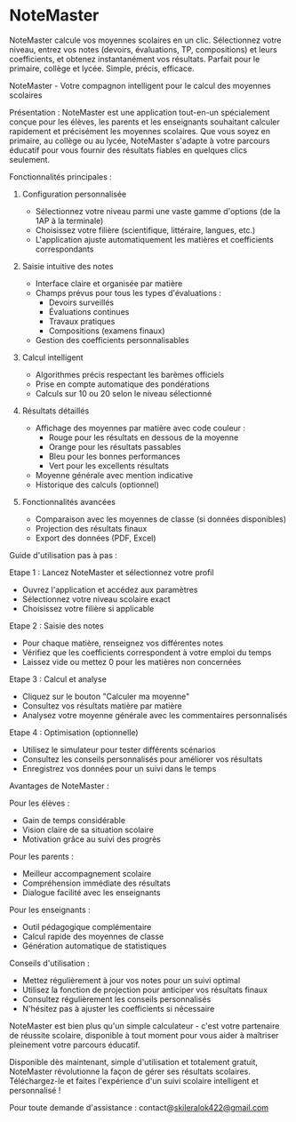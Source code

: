 # NoteMaster
NoteMaster calcule vos moyennes scolaires en un clic. Sélectionnez votre niveau, entrez vos notes (devoirs, évaluations, TP, compositions) et leurs coefficients, et obtenez instantanément vos résultats. Parfait pour le primaire, collège et lycée. Simple, précis, efficace.

NoteMaster - Votre compagnon intelligent pour le calcul des moyennes scolaires

Présentation :
NoteMaster est une application tout-en-un spécialement conçue pour les élèves, les parents et les enseignants souhaitant calculer rapidement et précisément les moyennes scolaires. Que vous soyez en primaire, au collège ou au lycée, NoteMaster s'adapte à votre parcours éducatif pour vous fournir des résultats fiables en quelques clics seulement.

Fonctionnalités principales :

1. Configuration personnalisée
   - Sélectionnez votre niveau parmi une vaste gamme d'options (de la 1AP à la terminale)
   - Choisissez votre filière (scientifique, littéraire, langues, etc.)
   - L'application ajuste automatiquement les matières et coefficients correspondants

2. Saisie intuitive des notes
   - Interface claire et organisée par matière
   - Champs prévus pour tous les types d'évaluations :
     * Devoirs surveillés
     * Évaluations continues
     * Travaux pratiques
     * Compositions (examens finaux)
   - Gestion des coefficients personnalisables

3. Calcul intelligent
   - Algorithmes précis respectant les barèmes officiels
   - Prise en compte automatique des pondérations
   - Calculs sur 10 ou 20 selon le niveau sélectionné

4. Résultats détaillés
   - Affichage des moyennes par matière avec code couleur :
     * Rouge pour les résultats en dessous de la moyenne
     * Orange pour les résultats passables
     * Bleu pour les bonnes performances
     * Vert pour les excellents résultats
   - Moyenne générale avec mention indicative
   - Historique des calculs (optionnel)

5. Fonctionnalités avancées
   - Comparaison avec les moyennes de classe (si données disponibles)
   - Projection des résultats finaux
   - Export des données (PDF, Excel)

Guide d'utilisation pas à pas :

Etape 1 : Lancez NoteMaster et sélectionnez votre profil
   - Ouvrez l'application et accédez aux paramètres
   - Sélectionnez votre niveau scolaire exact
   - Choisissez votre filière si applicable

Etape 2 : Saisie des notes
   - Pour chaque matière, renseignez vos différentes notes
   - Vérifiez que les coefficients correspondent à votre emploi du temps
   - Laissez vide ou mettez 0 pour les matières non concernées

Etape 3 : Calcul et analyse
   - Cliquez sur le bouton "Calculer ma moyenne"
   - Consultez vos résultats matière par matière
   - Analysez votre moyenne générale avec les commentaires personnalisés

Etape 4 : Optimisation (optionnelle)
   - Utilisez le simulateur pour tester différents scénarios
   - Consultez les conseils personnalisés pour améliorer vos résultats
   - Enregistrez vos données pour un suivi dans le temps

Avantages de NoteMaster :

Pour les élèves :
- Gain de temps considérable
- Vision claire de sa situation scolaire
- Motivation grâce au suivi des progrès

Pour les parents :
- Meilleur accompagnement scolaire
- Compréhension immédiate des résultats
- Dialogue facilité avec les enseignants

Pour les enseignants :
- Outil pédagogique complémentaire
- Calcul rapide des moyennes de classe
- Génération automatique de statistiques

Conseils d'utilisation :
- Mettez régulièrement à jour vos notes pour un suivi optimal
- Utilisez la fonction de projection pour anticiper vos résultats finaux
- Consultez régulièrement les conseils personnalisés
- N'hésitez pas à ajuster les coefficients si nécessaire

NoteMaster est bien plus qu'un simple calculateur - c'est votre partenaire de réussite scolaire, disponible à tout moment pour vous aider à maîtriser pleinement votre parcours éducatif.

Disponible dès maintenant, simple d'utilisation et totalement gratuit, NoteMaster révolutionne la façon de gérer ses résultats scolaires. Téléchargez-le et faites l'expérience d'un suivi scolaire intelligent et personnalisé !

Pour toute demande d'assistance : contact@skileralok422@gmail.com  
